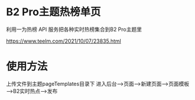 # B2 Pro主题热榜单页
利用一为热榜 API 服务把各种实时热榜集合到B2 Pro主题里

https://www.teelm.com/2021/10/07/23835.html

# 使用方法
 上传文件到主题pageTemplates目录下
 进入后台——>页面——>新建页面——>页面模板——>B2实时热点——>发布
